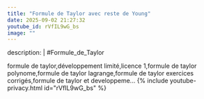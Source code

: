 ```yaml
---
title: "Formule de Taylor avec reste de Young"
date: 2025-09-02 21:27:32 
youtube_id: rVfIL9wG_bs
image: ""
---
```

description: |
  #Formule_de_Taylor
  
  
  
  formule de taylor,développement limité,licence 1,formule de taylor polynome,formule de taylor lagrange,formule de taylor exercices corrigés,formule de taylor et developpeme...
{% include youtube-privacy.html id="rVfIL9wG_bs" %}
